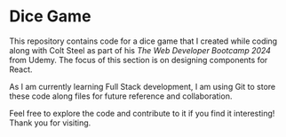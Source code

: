 # Dice Game

This repository contains code for a dice game that I created while coding along with Colt Steel as part of his _The Web Developer Bootcamp 2024_ from Udemy. The focus of this section is on designing components for React.

As I am currently learning Full Stack development, I am using Git to store these code along files for future reference and collaboration.

Feel free to explore the code and contribute to it if you find it interesting! Thank you for visiting.
